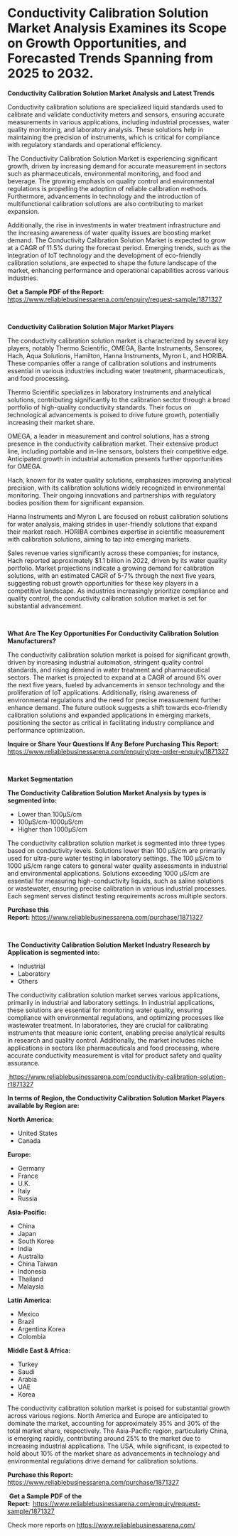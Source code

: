 <p><h1>Conductivity Calibration Solution Market Analysis Examines its Scope on Growth Opportunities, and Forecasted Trends Spanning from 2025 to 2032.</h1></p><p><strong>Conductivity Calibration Solution Market Analysis and Latest Trends</strong></p>
<p><p>Conductivity calibration solutions are specialized liquid standards used to calibrate and validate conductivity meters and sensors, ensuring accurate measurements in various applications, including industrial processes, water quality monitoring, and laboratory analysis. These solutions help in maintaining the precision of instruments, which is critical for compliance with regulatory standards and operational efficiency.</p><p>The Conductivity Calibration Solution Market is experiencing significant growth, driven by increasing demand for accurate measurement in sectors such as pharmaceuticals, environmental monitoring, and food and beverage. The growing emphasis on quality control and environmental regulations is propelling the adoption of reliable calibration methods. Furthermore, advancements in technology and the introduction of multifunctional calibration solutions are also contributing to market expansion.</p><p>Additionally, the rise in investments in water treatment infrastructure and the increasing awareness of water quality issues are boosting market demand. The Conductivity Calibration Solution Market is expected to grow at a CAGR of 11.5% during the forecast period. Emerging trends, such as the integration of IoT technology and the development of eco-friendly calibration solutions, are expected to shape the future landscape of the market, enhancing performance and operational capabilities across various industries.</p></p>
<p><strong>Get a Sample PDF of the Report:&nbsp;</strong> <a href="https://www.reliablebusinessarena.com/enquiry/request-sample/1871327?utm_campaign=2383&utm_medium=2&utm_source=Github&utm_content=ia&utm_term=01042025&utm_id=conductivity-calibration-solution">https://www.reliablebusinessarena.com/enquiry/request-sample/1871327</a></p>
<p>&nbsp;</p>
<p><strong>Conductivity Calibration Solution Major Market Players</strong></p>
<p><p>The conductivity calibration solution market is characterized by several key players, notably Thermo Scientific, OMEGA, Bante Instruments, Sensorex, Hach, Aqua Solutions, Hamilton, Hanna Instruments, Myron L, and HORIBA. These companies offer a range of calibration solutions and instruments essential in various industries including water treatment, pharmaceuticals, and food processing.</p><p>Thermo Scientific specializes in laboratory instruments and analytical solutions, contributing significantly to the calibration sector through a broad portfolio of high-quality conductivity standards. Their focus on technological advancements is poised to drive future growth, potentially increasing their market share.</p><p>OMEGA, a leader in measurement and control solutions, has a strong presence in the conductivity calibration market. Their extensive product line, including portable and in-line sensors, bolsters their competitive edge. Anticipated growth in industrial automation presents further opportunities for OMEGA.</p><p>Hach, known for its water quality solutions, emphasizes improving analytical precision, with its calibration solutions widely recognized in environmental monitoring. Their ongoing innovations and partnerships with regulatory bodies position them for significant expansion.</p><p>Hanna Instruments and Myron L are focused on robust calibration solutions for water analysis, making strides in user-friendly solutions that expand their market reach. HORIBA combines expertise in scientific measurement with calibration solutions, aiming to tap into emerging markets.</p><p>Sales revenue varies significantly across these companies; for instance, Hach reported approximately $1.1 billion in 2022, driven by its water quality portfolio. Market projections indicate a growing demand for calibration solutions, with an estimated CAGR of 5-7% through the next five years, suggesting robust growth opportunities for these key players in a competitive landscape. As industries increasingly prioritize compliance and quality control, the conductivity calibration solution market is set for substantial advancement.</p></p>
<p>&nbsp;</p>
<p><strong>What Are The Key Opportunities For Conductivity Calibration Solution Manufacturers?</strong></p>
<p><p>The conductivity calibration solution market is poised for significant growth, driven by increasing industrial automation, stringent quality control standards, and rising demand in water treatment and pharmaceutical sectors. The market is projected to expand at a CAGR of around 6% over the next five years, fueled by advancements in sensor technology and the proliferation of IoT applications. Additionally, rising awareness of environmental regulations and the need for precise measurement further enhance demand. The future outlook suggests a shift towards eco-friendly calibration solutions and expanded applications in emerging markets, positioning the sector as critical in facilitating industry compliance and performance optimization.</p></p>
<p><strong>Inquire or Share Your Questions If Any Before Purchasing This Report:</strong> <a href="https://www.reliablebusinessarena.com/enquiry/pre-order-enquiry/1871327?utm_campaign=2383&utm_medium=2&utm_source=Github&utm_content=ia&utm_term=01042025&utm_id=conductivity-calibration-solution">https://www.reliablebusinessarena.com/enquiry/pre-order-enquiry/1871327</a></p>
<p>&nbsp;</p>
<p><strong>Market Segmentation</strong></p>
<p><strong>The Conductivity Calibration Solution Market Analysis by types is segmented into:</strong></p>
<p><ul><li>Lower than 100µS/cm</li><li>100µS/cm-1000µS/cm</li><li>Higher than 1000µS/cm</li></ul></p>
<p><p>The conductivity calibration solution market is segmented into three types based on conductivity levels. Solutions lower than 100 µS/cm are primarily used for ultra-pure water testing in laboratory settings. The 100 µS/cm to 1000 µS/cm range caters to general water quality assessments in industrial and environmental applications. Solutions exceeding 1000 µS/cm are essential for measuring high-conductivity liquids, such as saline solutions or wastewater, ensuring precise calibration in various industrial processes. Each segment serves distinct testing requirements across multiple sectors.</p></p>
<p><strong>Purchase this Report:&nbsp;</strong><a href="https://www.reliablebusinessarena.com/purchase/1871327?utm_campaign=2383&utm_medium=2&utm_source=Github&utm_content=ia&utm_term=01042025&utm_id=conductivity-calibration-solution">https://www.reliablebusinessarena.com/purchase/1871327</a></p>
<p>&nbsp;</p>
<p><strong>The Conductivity Calibration Solution Market Industry Research by Application is segmented into:</strong></p>
<p><ul><li>Industrial</li><li>Laboratory</li><li>Others</li></ul></p>
<p><p>The conductivity calibration solution market serves various applications, primarily in industrial and laboratory settings. In industrial applications, these solutions are essential for monitoring water quality, ensuring compliance with environmental regulations, and optimizing processes like wastewater treatment. In laboratories, they are crucial for calibrating instruments that measure ionic content, enabling precise analytical results in research and quality control. Additionally, the market includes niche applications in sectors like pharmaceuticals and food processing, where accurate conductivity measurement is vital for product safety and quality assurance.</p></p>
<p><a href="https://www.reliablebusinessarena.com/conductivity-calibration-solution-r1871327?utm_campaign=2383&utm_medium=2&utm_source=Github&utm_content=ia&utm_term=01042025&utm_id=conductivity-calibration-solution">&nbsp;https://www.reliablebusinessarena.com/conductivity-calibration-solution-r1871327</a></p>
<p><strong>In terms of Region, the Conductivity Calibration Solution Market Players available by Region are:</strong></p>
<p>
    <p> <strong> North America: </strong>
        <ul>
            <li>United States</li>
            <li>Canada</li>
        </ul>
        </p> 
    <p> <strong> Europe: </strong>
        <ul>
            <li>Germany</li>
            <li>France</li>
            <li>U.K.</li>
            <li>Italy</li>
            <li>Russia</li>
        </ul>
        </p> 
    <p> <strong> Asia-Pacific: </strong>
        <ul>
            <li>China</li>
            <li>Japan</li>
            <li>South Korea</li>
            <li>India</li>
            <li>Australia</li>
            <li>China Taiwan</li>
            <li>Indonesia</li>
            <li>Thailand</li>
            <li>Malaysia</li>
        </ul>
        </p> 
    <p> <strong> Latin America: </strong>
        <ul>
            <li>Mexico</li>
            <li>Brazil</li>
            <li>Argentina Korea</li>
            <li>Colombia</li>
        </ul>
        </p> 
    <p> <strong> Middle East & Africa: </strong>
        <ul>
            <li>Turkey</li>
            <li>Saudi</li>
            <li>Arabia</li>
            <li>UAE</li>
            <li>Korea</li>
        </ul>
    </p>
    </p>
<p><p>The conductivity calibration solution market is poised for substantial growth across various regions. North America and Europe are anticipated to dominate the market, accounting for approximately 35% and 30% of the total market share, respectively. The Asia-Pacific region, particularly China, is emerging rapidly, contributing around 25% to the market due to increasing industrial applications. The USA, while significant, is expected to hold about 10% of the market share as advancements in technology and environmental regulations drive demand for calibration solutions.</p></p>
<p><strong>Purchase this Report: </strong><a href="https://www.reliablebusinessarena.com/purchase/1871327?utm_campaign=2383&utm_medium=2&utm_source=Github&utm_content=ia&utm_term=01042025&utm_id=conductivity-calibration-solution">https://www.reliablebusinessarena.com/purchase/1871327</a></p>
<p>&nbsp;<strong>Get a Sample PDF of the Report:&nbsp;&nbsp;</strong><a href="https://www.reliablebusinessarena.com/enquiry/request-sample/1871327?utm_campaign=2383&utm_medium=2&utm_source=Github&utm_content=ia&utm_term=01042025&utm_id=conductivity-calibration-solution">https://www.reliablebusinessarena.com/enquiry/request-sample/1871327</a></p>
<p><strong></strong></p>
<p>Check more reports on <a href="https://www.reliablebusinessarena.com/?utm_campaign=2383&utm_medium=2&utm_source=Github&utm_content=ia&utm_term=01042025&utm_id=conductivity-calibration-solution">https://www.reliablebusinessarena.com/</a></p>